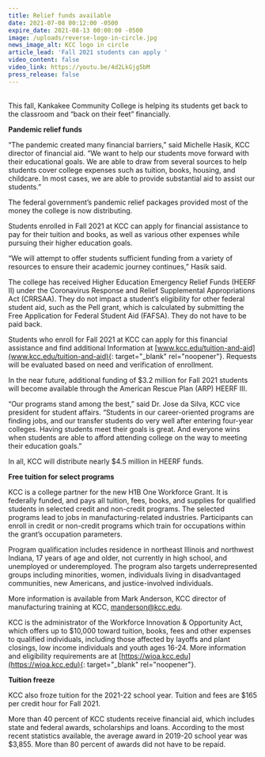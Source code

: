 ```yaml
---
title: Relief funds available
date: 2021-07-08 00:12:00 -0500
expire_date: 2021-08-13 00:00:00 -0500
image: /uploads/reverse-logo-in-circle.jpg
news_image_alt: KCC logo in circle
article_lead: 'Fall 2021 students can apply '
video_content: false
video_link: https://youtu.be/4d2LkGjg5bM
press_release: false
---
```

<br>This fall, Kankakee Community College is helping its students get back to the classroom and “back on their feet” financially.

**Pandemic relief funds**

“The pandemic created many financial barriers,” said Michelle Hasik, KCC director of financial aid. “We want to help our students move forward with their educational goals. We are able to draw from several sources to help students cover college expenses such as tuition, books, housing, and childcare. In most cases, we are able to provide substantial aid to assist our students.”

The federal government’s pandemic relief packages provided most of the money the college is now distributing.

Students enrolled in Fall 2021 at KCC can apply for financial assistance to pay for their tuition and books, as well as various other expenses while pursuing their higher education goals.&nbsp;

“We will attempt to offer students sufficient funding from a variety of resources to ensure their academic journey continues,” Hasik said.

The college has received Higher Education Emergency Relief Funds (HEERF II) under the Coronavirus Response and Relief Supplemental Appropriations Act (CRRSAA). They do not impact a student’s eligibility for other federal student aid, such as the Pell grant, which is calculated by submitting the Free Application for Federal Student Aid (FAFSA). They do not have to be paid back.

Students who enroll for Fall 2021 at KCC can apply for this financial assistance and find additional Information at [www.kcc.edu/tuition-and-aid](www.kcc.edu/tuition-and-aid){: target="_blank" rel="noopener"}. Requests will be evaluated based on need and verification of enrollment.

In the near future, additional funding of $3.2 million for Fall 2021 students will become available through the American Rescue Plan (ARP) HEERF III.

“Our programs stand among the best,” said Dr. Jose da Silva, KCC vice president for student affairs. “Students in our career-oriented programs are finding jobs, and our transfer students do very well after entering four-year colleges. Having students meet their goals is great. And everyone wins when students are able to afford attending college on the way to meeting their education goals.”&nbsp;

In all, KCC will distribute nearly $4.5 million in HEERF funds.

**Free tuition for select programs**

KCC is a college partner for the new H1B One Workforce Grant. It is federally funded, and pays all tuition, fees, books, and supplies for qualified students in selected credit and non-credit programs. The selected programs lead to jobs in manufacturing-related industries. Participants can enroll in credit or non-credit programs which train for occupations within the grant’s occupation parameters.

Program qualification includes residence in northeast Illinois and northwest Indiana, 17 years of age and older, not currently in high school, and unemployed or underemployed. The program also targets underrepresented groups including minorities, women, individuals living in disadvantaged communities, new Americans, and justice-involved individuals.&nbsp;

More information is available from Mark Anderson, KCC director of manufacturing training at KCC, [manderson@kcc.edu](mailto:manderson@kcc.edu).

KCC is the administrator of the Workforce Innovation & Opportunity Act, which offers up to $10,000 toward tuition, books, fees and other expenses to qualified individuals, including those affected by layoffs and plant closings, low income individuals and youth ages 16-24. More information and eligibility requirements are at [https://wioa.kcc.edu](https://wioa.kcc.edu){: target="_blank" rel="noopener"}.

**Tuition freeze**

KCC also froze tuition for the 2021-22 school year. Tuition and fees are $165 per credit hour for Fall 2021.

More than 40 percent of KCC students receive financial aid, which includes state and federal awards, scholarships and loans. According to the most recent statistics available, the average award in 2019-20 school year was $3,855. More than 80 percent of awards did not have to be repaid.

<br>&nbsp;
